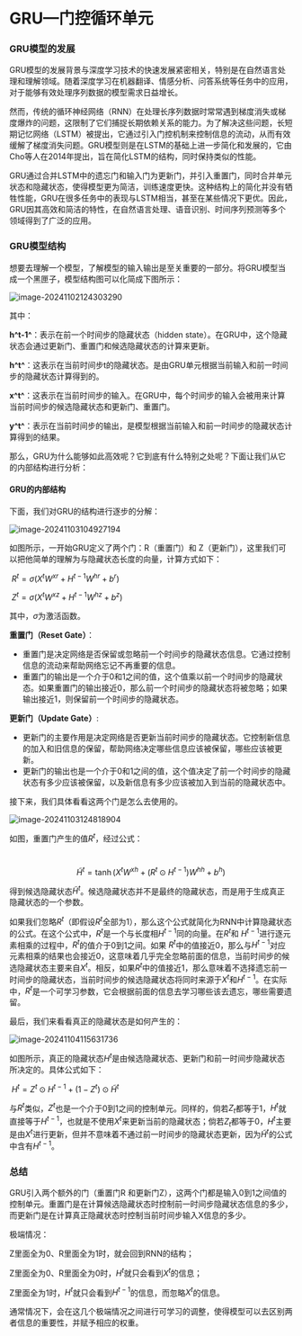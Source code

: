 # GRU—门控循环单元

### GRU模型的发展

GRU模型的发展背景与深度学习技术的快速发展紧密相关，特别是在自然语言处理和理解领域。随着深度学习在机器翻译、情感分析、问答系统等任务中的应用，对于能够有效处理序列数据的模型需求日益增长。

然而，传统的循环神经网络（RNN）在处理长序列数据时常常遇到梯度消失或梯度爆炸的问题，这限制了它们捕捉长期依赖关系的能力。为了解决这些问题，长短期记忆网络（LSTM）被提出，它通过引入门控机制来控制信息的流动，从而有效缓解了梯度消失问题。GRU模型则是在LSTM的基础上进一步简化和发展的，它由Cho等人在2014年提出，旨在简化LSTM的结构，同时保持类似的性能。

GRU通过合并LSTM中的遗忘门和输入门为更新门，并引入重置门，同时合并单元状态和隐藏状态，使得模型更为简洁，训练速度更快。这种结构上的简化并没有牺牲性能，GRU在很多任务中的表现与LSTM相当，甚至在某些情况下更优。因此，GRU因其高效和简洁的特性，在自然语言处理、语音识别、时间序列预测等多个领域得到了广泛的应用。

### GRU模型结构

想要去理解一个模型，了解模型的输入输出是至关重要的一部分。将GRU模型当成一个黑匣子，模型结构图可以化简成下图所示：

![image-20241102124303290](C:\Users\陈国威\AppData\Roaming\Typora\typora-user-images\image-20241102124303290.png)

其中：

**h^t-1^**：表示在前一个时间步的隐藏状态（hidden state）。在GRU中，这个隐藏状态会通过更新门、重置门和候选隐藏状态的计算来更新。

**h^t^**：这表示在当前时间步t的隐藏状态。是由GRU单元根据当前输入和前一时间步的隐藏状态计算得到的。

**x^t^**：这表示在当前时间步的输入。在GRU中，每个时间步的输入会被用来计算当前时间步的候选隐藏状态和更新门、重置门。

**y^t^**：表示在当前时间步的输出，是模型根据当前输入和前一时间步的隐藏状态计算得到的结果。



那么，GRU为什么能够如此高效呢？它到底有什么特别之处呢？下面让我们从它的内部结构进行分析：

#### GRU的内部结构

下面，我们对GRU的结构进行逐步的分解：

![image-20241103104927194](C:\Users\陈国威\AppData\Roaming\Typora\typora-user-images\image-20241103104927194.png)

如图所示，一开始GRU定义了两个门：R（重置门）和 Z（更新门），这里我们可以把他简单的理解为与隐藏状态长度的向量，计算方式如下：

​					$R^t = \sigma(X^t W^{xr} + H^{t-1} W^{hr} + b^r)$

​					$Z^t = \sigma(X^t W^{xz} + H^{t-1} W^{hz} + b^z)$

其中，$\sigma$为激活函数。

**重置门（Reset Gate）**：

- 重置门是决定网络是否保留或忽略前一个时间步的隐藏状态信息。它通过控制信息的流动来帮助网络忘记不再重要的信息。
- 重置门的输出是一个介于0和1之间的值，这个值乘以前一个时间步的隐藏状态。如果重置门的输出接近0，那么前一个时间步的隐藏状态将被忽略；如果输出接近1，则保留前一个时间步的隐藏状态。

**更新门（Update Gate）**:

- 更新门的主要作用是决定网络是否更新当前时间步的隐藏状态。它控制新信息的加入和旧信息的保留，帮助网络决定哪些信息应该被保留，哪些应该被更新。
- 更新门的输出也是一个介于0和1之间的值，这个值决定了前一个时间步的隐藏状态有多少应该被保留，以及新信息有多少应该被加入到当前的隐藏状态中。



接下来，我们具体看看这两个门是怎么去使用的。

![image-20241103124818904](C:\Users\陈国威\AppData\Roaming\Typora\typora-user-images\image-20241103124818904.png)

如图，重置门产生的值$R^t$，经过公式：

​				$$\tilde{H}^{t}=\tanh\left(X^{t} W^{x h}+\left(R^{t}\odot H^{t-1}\right) W^{h h}+b^{h}\right)$$

得到候选隐藏状态$\tilde{H}^{t}$。候选隐藏状态并不是最终的隐藏状态，而是用于生成真正隐藏状态的一个参数。

如果我们忽略$R^t$（即假设$R^t$全部为1），那么这个公式就简化为RNN中计算隐藏状态的公式。在这个公式中，$R^t$是一个与长度相$H^{t-1}$同的向量。在$R^t$和 $H^{t-1}$进行逐元素相乘的过程中，$R^t$的值介于0到1之间。如果 $R^t$中的值接近0，那么与$H^{t-1}$对应元素相乘的结果也会接近0，这意味着几乎完全忽略前面的信息，当前时间步的候选隐藏状态主要来自$X^t$。相反，如果$R^t$中的值接近1，那么意味着不选择遗忘前一时间步的隐藏状态，当前时间步的候选隐藏状态将同时来源于$X^t$和$H^{t-1}$。在实际中，$R^t$是一个可学习参数，它会根据前面的信息去学习哪些该去遗忘，哪些需要遗留。



最后，我们来看看真正的隐藏状态是如何产生的：

![image-20241104115631736](C:\Users\陈国威\Desktop\image-20241104115631736.png)

如图所示，真正的隐藏状态$H^t$是由候选隐藏状态、更新门和前一时间步隐藏状态所决定的。具体公式如下：

​					$H^{t} = Z^{t} \odot H^{t-1} + (1 - Z^{t}) \odot \tilde{H}^{t}$

与$R^t$类似，$Z^t$也是一个介于0到1之间的控制单元。同样的，倘若$Z_t$都等于1，$H^t$就直接等于$H^{t-1}$，也就是不使用$X^t$来更新当前的隐藏状态；倘若$Z_t$都等于0，$H^t$主要是由$X^t$进行更新，但并不意味着不通过前一时间步的隐藏状态更新，因为$\tilde{H}^{t}$的公式中含有$H^{t-1}$。



### 总结

GRU引入两个额外的门（重置门R 和更新门Z），这两个门都是输入0到1之间值的控制单元。重置门是在计算候选隐藏状态时控制前一时间步隐藏状态信息的多少，而更新门是在计算真正隐藏状态时控制当前时间步输入X信息的多少。

极端情况：

Z里面全为0、R里面全为1时，就会回到RNN的结构；

Z里面全为0、R里面全为0时，$H^t$就只会看到$X^t$的信息；

Z里面全为1时，$H^t$就只会看到$H^{t-1}$的信息，而忽略$X^t$的信息。

通常情况下，会在这几个极端情况之间进行可学习的调整，使得模型可以去区别两者信息的重要性，并赋予相应的权重。

